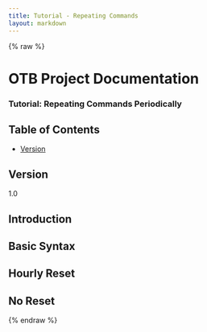 ```yaml
---
title: Tutorial - Repeating Commands
layout: markdown
---
```


{% raw %}

# OTB Project Documentation

### Tutorial: Repeating Commands Periodically

## Table of Contents

- [Version](#version)

## Version

1.0

## Introduction

## Basic Syntax

## Hourly Reset

## No Reset

{% endraw %}
